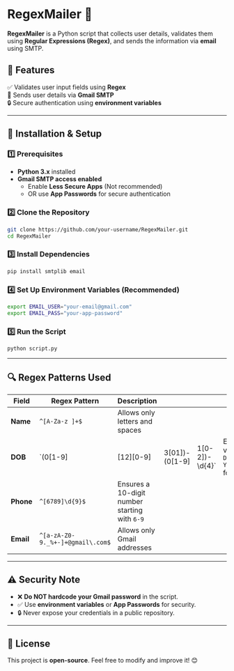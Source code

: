 # RegexMailer 📩

**RegexMailer** is a Python script that collects user details, validates them using **Regular Expressions (Regex)**, and sends the information via **email** using SMTP.

## 📌 Features

✅ Validates user input fields using **Regex**\
📧 Sends user details via **Gmail SMTP**\
🔒 Secure authentication using **environment variables**

---

## 🚀 Installation & Setup

### 1️⃣ Prerequisites

- **Python 3.x** installed
- **Gmail SMTP access enabled**
  - Enable **Less Secure Apps** (Not recommended)
  - OR use **App Passwords** for secure authentication

### 2️⃣ Clone the Repository

```sh
git clone https://github.com/your-username/RegexMailer.git
cd RegexMailer
```

### 3️⃣ Install Dependencies

```sh
pip install smtplib email
```

### 4️⃣ Set Up Environment Variables (Recommended)

```sh
export EMAIL_USER="your-email@gmail.com"
export EMAIL_PASS="your-app-password"
```

### 5️⃣ Run the Script

```sh
python script.py
```

---

## 🔍 Regex Patterns Used

| Field     | Regex Pattern                    | Description                                   |                |                 |                                   |
| --------- | -------------------------------- | --------------------------------------------- | -------------- | --------------- | --------------------------------- |
| **Name**  | `^[A-Za-z ]+$`                   | Allows only letters and spaces                |                |                 |                                   |
| **DOB**   | \`(0[1-9]                        | [12][0-9]                                     | 3[01])-(0[1-9] | 1[0-2])-\d{4}\` | Ensures valid `DD-MM-YYYY` format |
| **Phone** | `^[6789]\d{9}$`                  | Ensures a 10-digit number starting with `6-9` |                |                 |                                   |
| **Email** | `^[a-zA-Z0-9._%+-]+@gmail\.com$` | Allows only Gmail addresses                   |                |                 |                                   |

---

## ⚠️ Security Note

- ❌ **Do NOT hardcode your Gmail password** in the script.
- ✅ Use **environment variables** or **App Passwords** for security.
- 🔒 Never expose your credentials in a public repository.

---

## 📝 License

This project is **open-source**. Feel free to modify and improve it! 😊

